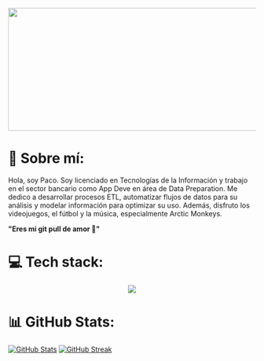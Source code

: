 <p align="center">
  <img src="https://i.imgur.com/zPepxrV.gif" width="700" height="250"> 
</p>


# 🐒 Sobre mí:

Hola, soy Paco. Soy licenciado en Tecnologías de la Información y trabajo en el sector bancario como App Deve en área de Data Preparation. Me dedico a desarrollar procesos ETL, automatizar flujos de datos para su análisis y modelar información para optimizar su uso. Además, disfruto los videojuegos, el fútbol y la música, especialmente Arctic Monkeys. 

**"Eres mi git pull de amor 🖤"**


# 💻 Tech stack:
<p align="center">
  <a href="https://go-skill-icons.vercel.app/">
    <img src="https://go-skill-icons.vercel.app/api/icons?i=python,mysql,sqlserver,spark,azure,snowflake,docker,pandas,numpy,seaborn,matplotlib,git,github,django,notion" />
  </a>
</p>

# 📊 GitHub Stats:

[![GitHub Stats](https://github-readme-stats.vercel.app/api?username=Paquirriss&theme=dark&_icons=true&hide_border=false&count_private=true&rank_icon=github)](https://git.io/streak-stats)
[![GitHub Streak](https://github-readme-streak-stats.herokuapp.com?user=Paquirriss&theme=dark&exclude_days=Sun%2CSat)](https://git.io/streak-stats)
